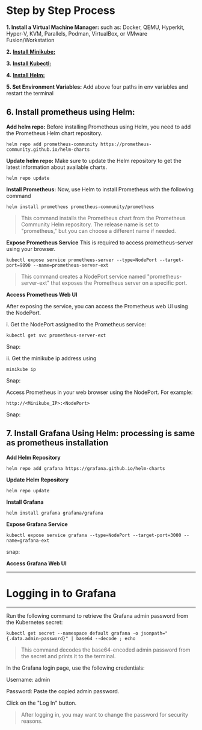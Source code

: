 # Step by Step Process

**1. Install a Virtual Machine Manager:** such as: Docker, QEMU, Hyperkit, Hyper-V, KVM, Parallels, Podman, VirtualBox, or VMware Fusion/Workstation

**2.** [**Install Minikube:**](https://bit.ly/38bLcJy)

**3.** [**Install Kubectl:**](https://bit.ly/32bSI2Z)

**4.** [**Install Helm:**](https://github.com/helm/helm/releases)

**5. Set Environment Variables:** Add above four paths in env variables and restart the terminal


**6. Install prometheus using Helm:** 
---
 **Add helm repo:** Before installing Prometheus using Helm, you need to add the Prometheus Helm chart repository.

 `helm repo add prometheus-community https://prometheus-community.github.io/helm-charts`

 **Update helm repo:** Make sure to update the Helm repository to get the latest information about available charts.
  
  `helm repo update`
  
  **Install Prometheus:** Now, use Helm to install Prometheus with the following command
  
  `helm install prometheus prometheus-community/prometheus`
  
  >This command installs the Prometheus chart from the Prometheus Community Helm repository. The release name is set to "prometheus," but you can choose a different name if needed.
  
  **Expose Prometheus Service**
  This is required to access prometheus-server using your browser.
  
  `kubectl expose service prometheus-server --type=NodePort --target-port=9090 --name=prometheus-server-ext`
  
  >This command creates a NodePort service named "prometheus-server-ext" that exposes the Prometheus server on a specific port.
  
  **Access Prometheus Web UI**
  
  After exposing the service, you can access the Prometheus web UI using the NodePort.
  
  i. Get the NodePort assigned to the Prometheus service:
  
  `kubectl get svc prometheus-server-ext`
  
  Snap:
  
  ii. Get the minikube ip address using
  
  `minikube ip`
  
  Snap:
  
  Access Prometheus in your web browser using the NodePort. For example:
  
  `http://<Minikube_IP>:<NodePort>`
  
  Snap:


**7. Install Grafana Using Helm:** processing is same as prometheus installation
---
**Add Helm Repository**

`helm repo add grafana https://grafana.github.io/helm-charts`

**Update Helm Repository**

`helm repo update`

**Install Grafana**

`helm install grafana grafana/grafana`

**Expose Grafana Service**

`kubectl expose service grafana --type=NodePort --target-port=3000 --name=grafana-ext`

snap:

**Access Grafana Web UI**


****
# Logging in to Grafana
---

Run the following command to retrieve the Grafana admin password from the Kubernetes secret:

`kubectl get secret --namespace default grafana -o jsonpath="{.data.admin-password}" | base64 --decode ; echo`

>This command decodes the base64-encoded admin password from the secret and prints it to the terminal.

In the Grafana login page, use the following credentials:

Username: admin

Password: Paste the copied admin password.

Click on the "Log In" button.

>After logging in, you may want to change the password for security reasons.








